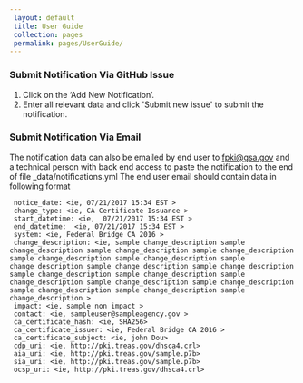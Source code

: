 ```yaml
---		
 layout: default		
 title: User Guide		
 collection: pages		
 permalink: pages/UserGuide/		
---		
```


### Submit Notification Via GitHub Issue

1.	Click on the ‘Add New Notification’.
2.	Enter all relevant data and click 'Submit new issue' to submit the notification.

### Submit Notification Via Email

The notification data can also be emailed by end user to fpki@gsa.gov and a technical person with back end access to paste the notification to the end of file _data/notifications.yml
The end user email should contain data in following format
 ```
  notice_date: <ie, 07/21/2017 15:34 EST >
  change_type: <ie, CA Certificate Issuance >
  start_datetime: <ie,  07/21/2017 15:34 EST >
  end_datetime:  <ie, 07/21/2017 15:34 EST >
  system: <ie, Federal Bridge CA 2016 >
  change_description: <ie, sample change_description sample change_description sample change_description sample change_description sample change_description sample change_description sample change_description sample change_description sample change_description sample change_description sample change_description sample change_description sample change_description sample change_description sample change_description sample change_description sample change_description >
  impact: <ie, sample non impact >
  contact: <ie, sampleuser@sampleagency.gov >
  ca_certificate_hash: <ie, SHA256>
  ca_certificate_issuer: <ie, Federal Bridge CA 2016 >
  ca_certificate_subject: <ie, john Dou>
  cdp_uri: <ie, http://pki.treas.gov/dhsca4.crl>
  aia_uri: <ie, http://pki.treas.gov/sample.p7b>
  sia_uri: <ie, http://pki.treas.gov/sample.p7b>
  ocsp_uri: <ie, http://pki.treas.gov/dhsca4.crl>    
  
  ```
